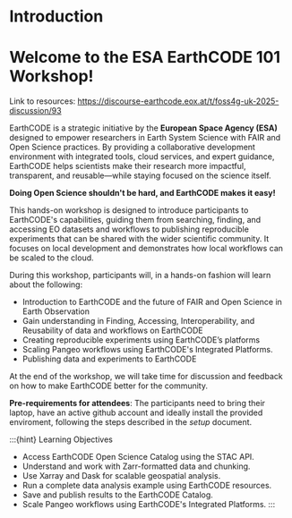 # Introduction


# Welcome to the ESA EarthCODE 101 Workshop!

Link to resources: https://discourse-earthcode.eox.at/t/foss4g-uk-2025-discussion/93

EarthCODE is a strategic initiative by the <b> European Space Agency (ESA) </b> designed to empower researchers in Earth System Science with FAIR and Open Science practices. By providing a collaborative development environment with integrated tools, cloud services, and expert guidance, EarthCODE helps scientists make their research more impactful, transparent, and reusable—while staying focused on the science itself.

<b>Doing Open Science shouldn't be hard, and EarthCODE makes it easy!</b>

This hands-on workshop is designed to introduce participants to EarthCODE's capabilities, guiding them from searching, finding, and accessing EO datasets and workflows to publishing reproducible experiments that can be shared with the wider scientific community. It focuses on local development and demonstrates how local workflows can be scaled to the cloud.

During this workshop, participants will, in a hands-on fashion will learn about the following:
- Introduction to EarthCODE and the future of FAIR and Open Science in Earth Observation
- Gain understanding in Finding, Accessing, Interoperability, and Reusability of data and workflows on EarthCODE
- Creating reproducible experiments using EarthCODE’s platforms
- Scaling Pangeo workflows using EarthCODE's Integrated Platforms.
- Publishing data and experiments to EarthCODE

 At the end of the workshop, we will take time for discussion and feedback on how to make EarthCODE better for the community.


**Pre-requirements for attendees**: The participants need to bring their laptop, have an active github account and ideally install the provided enviroment, following the steps described in the *setup* document.

:::{hint} Learning Objectives
- Access EarthCODE Open Science Catalog using the STAC API.
- Understand and work with Zarr-formatted data and chunking.
- Use Xarray and Dask for scalable geospatial analysis.
- Run a complete data analysis example using EarthCODE resources.
- Save and publish results to the EarthCODE Catalog.
- Scale Pangeo workflows using EarthCODE's Integrated Platforms.
:::



